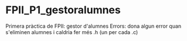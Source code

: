 # FPII_P1_gestoralumnes
Primera pràctica de FPII: gestor d'alumnes
Errors: dona algun error quan s'eliminen alumnes i caldria fer més .h (un per cada .c)
